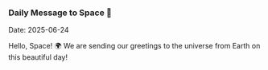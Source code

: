 ### Daily Message to Space 🌌
Date: 2025-06-24

Hello, Space! 🌍 We are sending our greetings to the universe from Earth on this beautiful day!
